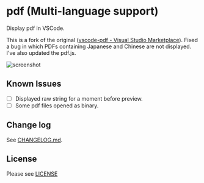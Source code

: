 # pdf (Multi-language support)

Display pdf in VSCode.

This is a fork of the original ([vscode-pdf - Visual Studio Marketplace](https://marketplace.visualstudio.com/items?itemName=tomoki1207.pdf)).
Fixed a bug in which PDFs containing Japanese and Chinese are not displayed.
I've also updated the pdf.js.

![screenshot](https://raw.githubusercontent.com/takanotume24/vscode-pdfviewer/master/images/screenshot-japanese-pdf.png)

## Known Issues

- [ ] Displayed raw string for a moment before preview.
- [ ] Some pdf files opened as binary.

## Change log
See [CHANGELOG.md](CHANGELOG.md).

## License
Please see [LICENSE](./LICENSE)
